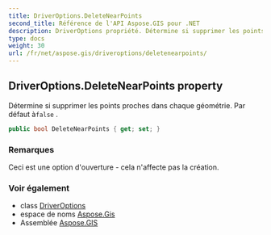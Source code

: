 ```yaml
---
title: DriverOptions.DeleteNearPoints
second_title: Référence de l'API Aspose.GIS pour .NET
description: DriverOptions propriété. Détermine si supprimer les points proches dans chaque géométrie. Par défaut àfalse .
type: docs
weight: 30
url: /fr/net/aspose.gis/driveroptions/deletenearpoints/
---
```

## DriverOptions.DeleteNearPoints property

Détermine si supprimer les points proches dans chaque géométrie. Par défaut à`false` .

```csharp
public bool DeleteNearPoints { get; set; }
```

### Remarques

Ceci est une option d'ouverture - cela n'affecte pas la création.

### Voir également

* class [DriverOptions](../)
* espace de noms [Aspose.Gis](../../driveroptions/)
* Assemblée [Aspose.GIS](../../../)


